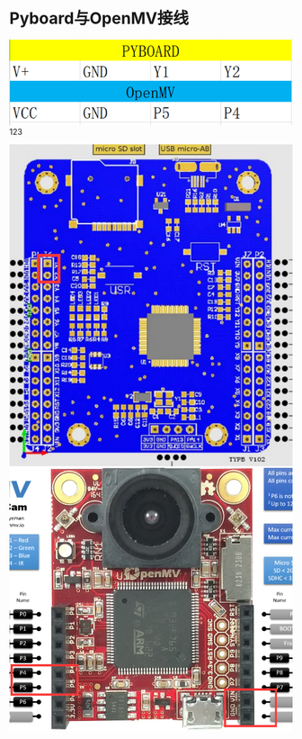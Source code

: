 # **Pyboard与OpenMV接线**

![1](\pic\ch6\6.5\1.png)123

![1](\pic\ch6\6.5\2.png)![1](\pic\ch6\6.5\3.png)